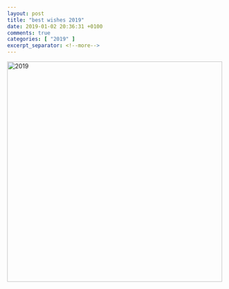 ```yaml
---
layout: post
title: "best wishes 2019"
date: 2019-01-02 20:36:31 +0100
comments: true
categories: [ "2019" ] 
excerpt_separator: <!--more-->
---
```

<p>
<a href="{{ '/images/2019.jpg' | remove_first:'/' | absolute_url }}"><img src="{{ '/images/2019.jpg' | remove_first:'/' | absolute_url }}" width="500" height="511" alt="2019" /> </a>
</p>
<!--more-->
